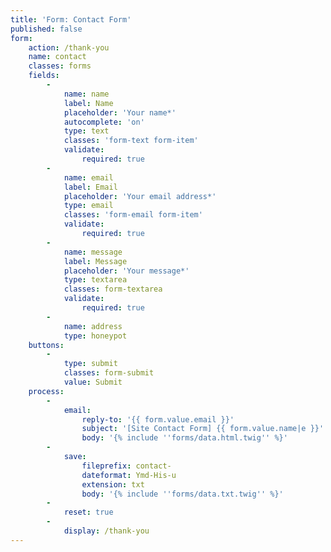 ```yaml
---
title: 'Form: Contact Form'
published: false
form:
    action: /thank-you
    name: contact
    classes: forms
    fields:
        -
            name: name
            label: Name
            placeholder: 'Your name*'
            autocomplete: 'on'
            type: text
            classes: 'form-text form-item'
            validate:
                required: true
        -
            name: email
            label: Email
            placeholder: 'Your email address*'
            type: email
            classes: 'form-email form-item'
            validate:
                required: true
        -
            name: message
            label: Message
            placeholder: 'Your message*'
            type: textarea
            classes: form-textarea
            validate:
                required: true
        -
            name: address
            type: honeypot
    buttons:
        -
            type: submit
            classes: form-submit
            value: Submit
    process:
        -
            email:
                reply-to: '{{ form.value.email }}'
                subject: '[Site Contact Form] {{ form.value.name|e }}'
                body: '{% include ''forms/data.html.twig'' %}'
        -
            save:
                fileprefix: contact-
                dateformat: Ymd-His-u
                extension: txt
                body: '{% include ''forms/data.txt.twig'' %}'
        -
            reset: true
        -
            display: /thank-you
---
```


